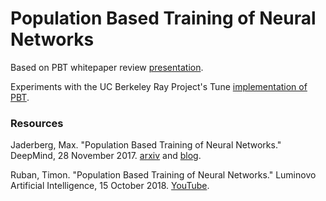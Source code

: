 # Population Based Training of Neural Networks

Based on PBT whitepaper review [presentation](https://docs.google.com/presentation/d/1bN74l1Qjd5aqS8OEcCMJniwYaOnJkAMA-YICy5bzyN4/edit?usp=sharing).

Experiments with the UC Berkeley Ray Project's Tune [implementation of PBT](https://ray.readthedocs.io/en/latest/tune.html).


### Resources

Jaderberg, Max. "Population Based Training of Neural Networks." DeepMind, 28 November 2017.  [arxiv](https://arxiv.org/abs/1711.09846) and [blog](https://deepmind.com/blog/population-based-training-neural-networks/).

Ruban, Timon.  "Population Based Training of Neural Networks." Luminovo Artificial Intelligence, 15 October 2018.  [YouTube](https://www.youtube.com/watch?v=l-Ga0E9vldg).
